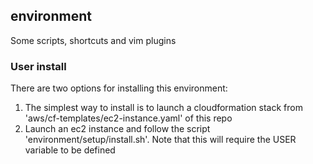 ## environment
Some scripts, shortcuts and vim plugins 

### User install

There are two options for installing this environment:
1. The simplest way to install is to launch a cloudformation stack from 'aws/cf-templates/ec2-instance.yaml' of this repo
2. Launch an ec2 instance and follow the script 'environment/setup/install.sh'. Note that this will require the USER variable to be defined
